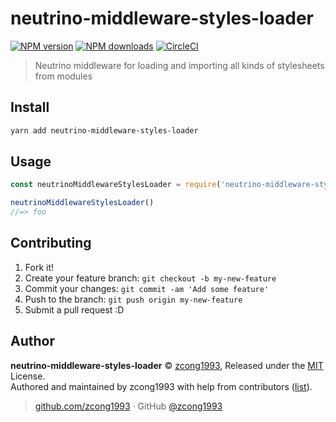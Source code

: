 # neutrino-middleware-styles-loader

[![NPM version](https://img.shields.io/npm/v/neutrino-middleware-styles-loader.svg?style=flat)](https://npmjs.com/package/neutrino-middleware-styles-loader) [![NPM downloads](https://img.shields.io/npm/dm/neutrino-middleware-styles-loader.svg?style=flat)](https://npmjs.com/package/neutrino-middleware-styles-loader) [![CircleCI](https://circleci.com/gh/zcong1993/neutrino-middleware-styles-loader/tree/master.svg?style=shield)](https://circleci.com/gh/zcong1993/neutrino-middleware-styles-loader/tree/master)  

> Neutrino middleware for loading and importing all kinds of stylesheets from modules

## Install

```bash
yarn add neutrino-middleware-styles-loader
```

## Usage

```js
const neutrinoMiddlewareStylesLoader = require('neutrino-middleware-styles-loader')

neutrinoMiddlewareStylesLoader()
//=> foo
```

## Contributing

1. Fork it!
2. Create your feature branch: `git checkout -b my-new-feature`
3. Commit your changes: `git commit -am 'Add some feature'`
4. Push to the branch: `git push origin my-new-feature`
5. Submit a pull request :D


## Author

**neutrino-middleware-styles-loader** © [zcong1993](https://github.com/zcong1993), Released under the [MIT](./LICENSE) License.<br>
Authored and maintained by zcong1993 with help from contributors ([list](https://github.com/zcong1993/neutrino-middleware-styles-loader/contributors)).

> [github.com/zcong1993](https://github.com/zcong1993) · GitHub [@zcong1993](https://github.com/zcong1993)
